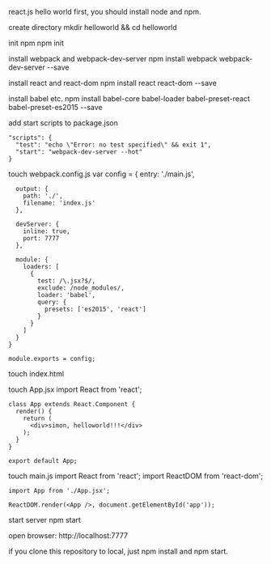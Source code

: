 react.js hello world
first, you should install node and npm.

create directory
mkdir helloworld && cd helloworld

init npm
npm init

install webpack and webpack-dev-server
npm install webpack webpack-dev-server --save

install react and react-dom
npm install react react-dom --save

install babel etc.
npm install babel-core babel-loader babel-preset-react babel-preset-es2015 --save

add start scripts to package.json

    "scripts": {
      "test": "echo \"Error: no test specified\" && exit 1",
      "start": "webpack-dev-server --hot"
    }
touch webpack.config.js
    var config = {
      entry: './main.js',

      output: {
        path: './',
        filename: 'index.js'
      },

      devServer: {
        inline: true,
        port: 7777
      },

      module: {
        loaders: [
          {
            test: /\.jsx?$/,
            exclude: /node_modules/,
            loader: 'babel',
            query: {
              presets: ['es2015', 'react']
            }
          }
        ]
      }
    }

    module.exports = config;
touch index.html
    <!DOCTYPE html>
    <html>
      <head>
        <meta charset="utf-8">
        <title>react helloworld</title>
      </head>
      <body>
        <div id="app"></div>
        <script src="index.js" charset="utf-8"></script>
      </body>
    </html>
touch App.jsx
    import React from 'react';

    class App extends React.Component {
      render() {
        return (
          <div>simon, helloworld!!!</div>
        );
      }
    }

    export default App;
touch main.js
    import React from 'react';
    import ReactDOM from 'react-dom';

    import App from './App.jsx';

    ReactDOM.render(<App />, document.getElementById('app'));
start server
npm start

open browser: http://localhost:7777

if you clone this repository to local, just npm install and npm start.
